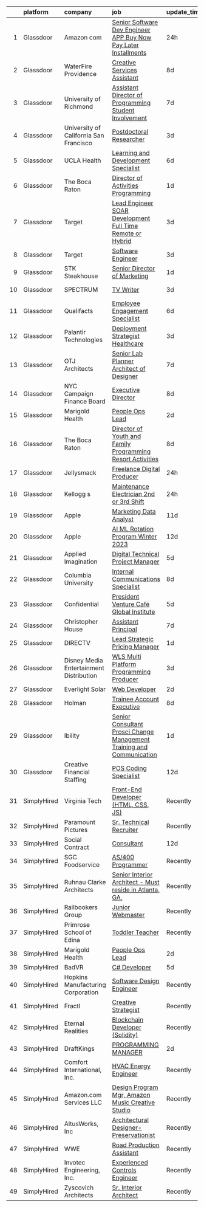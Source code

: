 

|    | platform    | company                                   | job                                                                                                                                                                                                                                                                                                                                                                                                                                                                                                                                                                                                                                                                                                                                                                                                                                                                                                                                                                                                                                                                                                                                                                                                                                                                                                                                                                                                                                                                                                                       | update_time   | location            |
|---:|:------------|:------------------------------------------|:--------------------------------------------------------------------------------------------------------------------------------------------------------------------------------------------------------------------------------------------------------------------------------------------------------------------------------------------------------------------------------------------------------------------------------------------------------------------------------------------------------------------------------------------------------------------------------------------------------------------------------------------------------------------------------------------------------------------------------------------------------------------------------------------------------------------------------------------------------------------------------------------------------------------------------------------------------------------------------------------------------------------------------------------------------------------------------------------------------------------------------------------------------------------------------------------------------------------------------------------------------------------------------------------------------------------------------------------------------------------------------------------------------------------------------------------------------------------------------------------------------------------------|:--------------|:--------------------|
|  1 | Glassdoor   | Amazon com                                | [Senior Software Dev Engineer  APP Buy Now Pay Later  Installments ](https://www.glassdoor.com/partner/jobListing.htm?pos=124&ao=1110586&s=58&guid=00000181fb828985a6bd5ec1f659c549&src=GD_JOB_AD&t=SR&vt=w&cs=1_cdcb8d1e&cb=1657782045598&jobListingId=1008003405577&cpc=444700D72F2ECBCE&jrtk=3-0-1g7to52eb2hij001-1g7to52f8i15m800-7dcb4d17843e0124--6NYlbfkN0CKJOvZ2V5IrJ1cL6f27LnM8XR4tisTi-a8V3t-dR9dwsgFRvlGUQc2Ve2CGI8d6VOX2jofLAZahN3ZuwAIxd_3Izbk5rgy7kqO1hZpUa0VQp3MZc_VVaaySEPcA5r-xG9UmkXalz2-JDv7we7maqrnW20CfYPFfL3MNPhmFfSkyDhFHBMO-QSz3iRiNXfYdvJPgAW-j3SzeGxw-fZzsoQUIHBelaQWm10dquhzfhtr2WRJ0gGA8HuguyvseijolFIMossfP5q6pVf5djohDpRkawVwmrYlKjQiyak4DQW09xwCdcqXg1i8IrdTyKroMuiDoZd0cQcloxe2KoZp1TEbGo92x8wC6s-_Hybuhx6EF9aQOxGBFbqdkxpuGyiMEaDDvRxN642s3EKQHR2xhIrrVAHsvtP_oZuOMK34g2re4dtPlf1KjbPU)                                                                                                                                                                                                                                                                                                                                                                                                                                                                                                                                                                                                                                                                                                  | 24h           | Seattle, WA         |
|  2 | Glassdoor   | WaterFire Providence                      | [Creative Services Assistant](https://www.glassdoor.com/partner/jobListing.htm?pos=103&ao=1110586&s=58&guid=00000181fb828985a6bd5ec1f659c549&src=GD_JOB_AD&t=SR&vt=w&ea=1&cs=1_387b49ee&cb=1657782045595&jobListingId=1007985115267&cpc=9FE5D8D7282D4400&jrtk=3-0-1g7to52eb2hij001-1g7to52f8i15m800-edfc1ba24210b46f--6NYlbfkN0CzoMOCjuf2wVDQx4uWKQSmWJxvije6vobaUS60cJ6W5wIrqQsZtZP0in3NIMdvsG-RGbNmQSDjeKhESDO2dXq9Gb4eudKDeBvPvCrfFDvjv4cXMVhwrii3RD-vXgjHlJvcTt0B8XpETXIdEb5IcnZOPh508I2qdJWhFdExszE4PeQYQImz84oDoS-dJZBkob-YXKUGWWqvnMjCCg4a4IBxWxRnwjxFN0l9h9b_kgWbIrRt_BEZ60I_mz_kLh52bkpMMoDr4QmLxpC01pvQ0a-PVdI5BokbZ2Lj-ax3VRjvW2I76R261lN6d5Bk7frAHxmzOtAKDjz0FQZnKSNlfn8vxhk25gsj_sZoxE0lqwCQSg4ojqxthUqYy9o7O4gFBIIkyrnj5t8mIq2IaGfuXUC5UON29b2A-RhBXFi9Hhj9jTN6-XCiYf2K_WYtz6b-e4smJH0VJNhrzRP6kGEVJHZofUsRd3XBWRB3OD3eXHHROu4PeKAAHjSLr8PJBFayJjMCX8YWc0gppw%3D%3D)                                                                                                                                                                                                                                                                                                                                                                                                                                                                                                                                                                                                                                        | 8d            | Providence, RI      |
|  3 | Glassdoor   | University of Richmond                    | [Assistant Director of Programming   Student Involvement](https://www.glassdoor.com/partner/jobListing.htm?pos=112&ao=1110586&s=58&guid=00000181fb828985a6bd5ec1f659c549&src=GD_JOB_AD&t=SR&vt=w&cs=1_ea622f71&cb=1657782045596&jobListingId=1007987802409&cpc=C5F9C09AE97B3D2F&jrtk=3-0-1g7to52eb2hij001-1g7to52f8i15m800-387b1d9dc4471c3e--6NYlbfkN0B4rZm5z_hx-StMuau8L_CkQ17CUpFrlepinLuWzihKpur27WxpIEMFAiCF022BFk182TRIpl_taVG26vBdR0Z8bEXwqWGtX-nWugQSDDtrtkRZ2rV2CqmjfmzBcokHMmsT05uWPhPF3UPSXknd-WX1N5qrfFxayXCajm-FqA-psUZENRLJICnSSaZJzj5mmoFZ4N0h7wCTzRnMv4n98xjsmGbRo5glZZXwVSZpWPw37E-EV1lEkZlhlqOpuQ7ljTFb199YjtxS2ag2dzkaOLG5DK76E1J7kfRBMh9yxA1KyrkK7zIM8l3O3oHQNxvJaLOnroCXFhDKS3-IZPuSdVRNUwNSlTWtjY6EvRoVtRmoAfjG1gSdXTLRcFQSby1Lo9bhjwEiXm2cuaPU5rijOCFupHegZ_wr9ctk6Xwrvr7inRyfFzozJnbU8nUVwhN2Ti7Te2Jsp91_vBwpcOymKOpYFrtSDUNb9iX2ICAMWYfe4DcKCJQ0ZjTZxySEbZrYsffZJgovNZRdNbbJGUPiD9QK05tDHe1Lhqc708VdDlwXRHs_X8-LyLvo)                                                                                                                                                                                                                                                                                                                                                                                                                                                                                                                                                                             | 7d            | Richmond, VA        |
|  4 | Glassdoor   | University of California   San Francisco  | [Postdoctoral Researcher](https://www.glassdoor.com/partner/jobListing.htm?pos=101&ao=1110586&s=58&guid=00000181fb828985a6bd5ec1f659c549&src=GD_JOB_AD&t=SR&vt=w&ea=1&cs=1_d3110ba0&cb=1657782045595&jobListingId=1007995993475&cpc=83BAEFB8A33E57F7&jrtk=3-0-1g7to52eb2hij001-1g7to52f8i15m800-79a9d6d7cfd9c7be--6NYlbfkN0BSpDk-Fp-GhqZl7FJAzE1QNCWO9Xs9ovX37wSa9kbIcOrU4g67EcTFMk_C5QaCAbIYe3orp9BhTkwI4sGq5R1k9sp96GtEgBXrjeWPABheM2edpqIa7KcTMniOyVLNw31ta5gGgC8rLjStb049ai7DF_I3U8aBd2EYBe5EC8L4VTC9zDloLqFtRNLOf2fFg28DzfBGXqhFLHNRzGq1-Pe3ZQTiUt2h5BF9rb6smb3kxHJO0lPcuSLWHqLthHxUF6IAAFmhLmVNyqz3_nscUVPtW1mm6wYuYhD_jN87Ydl2xoIODPpfcI3R9yj9_2NZZIihE61vEAi8xW9fAceajJE2b1xyNyrtM1JSf-FAswmcc8s0u7h-2QeSM0VuIVAyauW-ovwsOhCibpndCgkyU3WYMbpeUlHxC9BTDQ3fFZM_H2Z4XP7b1EhUzIJbGY0IwCaTxOwXVr2LViWiVVYSgArLLk8rlHWqieqkW116eagPmybHM_JIxeBZTsUbScxP6nbX4Uqka76vMw%3D%3D)                                                                                                                                                                                                                                                                                                                                                                                                                                                                                                                                                                                                                                            | 3d            | San Francisco, CA   |
|  5 | Glassdoor   | UCLA Health                               | [Learning and Development Specialist](https://www.glassdoor.com/partner/jobListing.htm?pos=113&ao=1110586&s=58&guid=00000181fb828985a6bd5ec1f659c549&src=GD_JOB_AD&t=SR&vt=w&cs=1_3636ca1a&cb=1657782045596&jobListingId=1007990782796&cpc=B076152010A3B66C&jrtk=3-0-1g7to52eb2hij001-1g7to52f8i15m800-330d993920ff7a31--6NYlbfkN0DsE7ViekIsjp64t_8fXghHOV1s5s2e0k6cDP9wEyz_6tOierAtAOrZ7IjmluqCd6Xqz2k-Vr2jJ8WfNTwdHuoqJTq0UXRKHkILeW7YTXZwUDrQnUkY24iQm629VIBjksYgvNMwuwYUoHR1Ql1-sdTN2YG5SLPT9TiNG5cOPSM3pj1wi1gi8boaibhzGTy9qJKQ3sptUh9tOizuSVNjLFMx3tGQ86lhA9rNbS_h2hBAdhT_gu21T8wLHE7jpUDKdqQf-Kv61xQTg20L6B3YsHC1pqMG4d5X8R3vO0gw-yHHQDrueDaLo04Z1etCU9A7imju1UCnMF81pNYUL6GtmPQJ4pqA-ubKIZkgt9j85vW0AirvB3RvVP3dWwFV0jV0SNMTaegB_YQyW8mLC48nD-ldUjU9gylzgcl2aiReLZFuB2kqHrWjz73PDk-xNvE0JJtdJOLuIWlJuljPkL-j9Kjql5DZd_4Q3PtqtdIeKV434JnPq-bHSgb0VY-4Jq9SNtAeeOB8VK1cQDhSk00L_x2-zt7cky85A_CnpBy0tOaE31OnIONjO9Fm5k1Ray4QNtoLW1P3CB7jxWZyQVzlR25TTlEvdFfLNEVCsyPZWQb4RVpsXRnpYfpIDYC_Fln13xEYNkzMs64_FEUo4OVkkjztm14A-kTye809OheX9V5_rk1DlnJkUY1pCj1Ae24f73FSD39_cPlo8fsXQ969yRv26SQlyT9nOzFUVZtXYUhMizU2Q610ToCNbr_Q6EMlhEksJje9-TAxoWJHG4tT86AloZRuy7PVw8gWUN15FD_B2m089Ftm83SyQ4XcNSrFfCVgp4yoNNltgZizIwaL_OGOuhqUuMSr_t0jPhFOr7n9OsO_oJ2rFwIrU4pT_xnjFD1rOMMXAdn6j1tZh8bh2J_QW1wbLhGLhJZgeRi8lO919fZsvYbu8oYmDWbhIu2xVSevqSthZQumYey-QsDz8pTvdRmZz-ss-dncQdn5IBJithSWiRQzoQ89JZMxQSdwzOE-2vdSVafGRku5pWZIldV3jmFmG53URtMXpIFRiqpSx1TAp1hV3LNtzJKR8HgjeG3ukkZzGCCfR_jfMfnJ7X8LuE8hlAkPbuWkphc-NG07E1DaAzGf9tN2) | 6d            | Los Angeles, CA     |
|  6 | Glassdoor   | The Boca Raton                            | [Director of Activities Programming](https://www.glassdoor.com/partner/jobListing.htm?pos=121&ao=1110586&s=58&guid=00000181fb828985a6bd5ec1f659c549&src=GD_JOB_AD&t=SR&vt=w&ea=1&cs=1_e79cc6d9&cb=1657782045598&jobListingId=1008000665124&cpc=F4EED0218A761C36&jrtk=3-0-1g7to52eb2hij001-1g7to52f8i15m800-38f3c14336bd856b--6NYlbfkN0CZ4WHaa0yzjwimWJ2JD4H_Jb70KZ7ZxT437oJHfc_b1vKLEkX8etGVY4LfkXNtl1RGOpfet9jXD5aoofoUl8LL6m1GO925YlRCvkoMBQ9jA9mqFgfTWj_84CFJgOqbs79PYivuUHp6wMKr6tHB38hYjVREGTLqsY1831BxLNjhttx_BBHV0jpPXGGQaMXxeuuBjD6aCGwx9wMyFOsXSwezWUS_bevQW1mk7qr4iyP3e3kGZpGdetLwOE-O7LcDfSHlLYa3X0CV-8JMfrSgaQFJyJrxKXAOGWzs_BNkf6lBXJxhThDOBCdgiKAMIztFRgoUSdr8Q4T5PAceUEowJ3rZobMgBvhHL-XRDm5ohCm0Mt64V6C8e55cyOHSV3CIPFcKZ4iNkk1ug2n05K9WENNaDz5eAWV-8XdH6lTvXPkz2Pghpd_iX9kR9cV8dCw7lL5oq2ZvknWiKa21xx_vgEkGoc9jAvMhO9llKR9JNPMNrKnjLATwhWnhJHFRxW20De7HvNO56BJAdPmCyafbQZJc)                                                                                                                                                                                                                                                                                                                                                                                                                                                                                                                                                                                                                             | 1d            | Boca Raton, FL      |
|  7 | Glassdoor   | Target                                    | [Lead Engineer   SOAR Development  Full Time Remote or Hybrid ](https://www.glassdoor.com/partner/jobListing.htm?pos=127&ao=1110586&s=58&guid=00000181fb828985a6bd5ec1f659c549&src=GD_JOB_AD&t=SR&vt=w&cs=1_9915295e&cb=1657782045598&jobListingId=1007995920967&cpc=FB7E4A1762AE5BEC&jrtk=3-0-1g7to52eb2hij001-1g7to52f8i15m800-25df95a1f51179d1--6NYlbfkN0AgONBeCfCTVljpwzR96jFX3mtyFC--n153CYnqiKkqIbEzGownH_L0_wgVvmdp1a2bxGUhkND0FizpyUSdTtnZjSwnR7oJhlcYFcxpAQNCF6NyjrbKPt_RqemCUZkgoIdvY8sQVH96v14PN2pmjqxaj-7qGzl-sl8IkX2IlR8DPpSeU-zCDq3TaIZi-QlvubrqR93wwvnOANZCfw7tqAtzu_MFPYuDimoZOgqmhxe_L-gQKUYMVEv5MQSr4sBQWsDQzKJrtIdvXV-pJx6-tN8eBBdIv_o6G3769XJSGJp-ArS83efUZU2YGmHH3Xy1uf5sF0MUqVZbPLxheWzR7aTrAg9A6eu6NUqfj1nwyEuf98isjBhPCSDFXkhyxrnnMbCpYKTr6CcMCVkGvQQOxF-uBd6QSxB8nM7rxw7JpaAkxX8DEbuPBd0K699qsjePPiw%3D)                                                                                                                                                                                                                                                                                                                                                                                                                                                                                                                                                                                                                                                                                         | 3d            | Brooklyn Park, MN   |
|  8 | Glassdoor   | Target                                    | [Software Engineer](https://www.glassdoor.com/partner/jobListing.htm?pos=129&ao=1110586&s=58&guid=00000181fb828985a6bd5ec1f659c549&src=GD_JOB_AD&t=SR&vt=w&cs=1_618601be&cb=1657782045598&jobListingId=1007995920899&cpc=451933188B21919D&jrtk=3-0-1g7to52eb2hij001-1g7to52f8i15m800-7879e97623aa09f0--6NYlbfkN0AgONBeCfCTVljpwzR96jFX3mtyFC--n153CYnqiKkqIbEzGownH_L0_wgVvmdp1a2bxGUhkND0FrvD2vRFo3Eb73KfmPMlvyN0diX32UvCdZJw3QD3o7h-ohryhaVO7KQwGwgjHqM2wlL1BzC1orj2_TpOa7ndTYHhtXPhTYrxVqfu7rqOEHomRryRQVF8STi7twiQLn8UB_xuXE7Hg9ek0xTSu5aFw5PqgOXlCjLF2DyT-YynjWUqunTJnnC9tPZKtdAoBaPrYV8ue9NAujeBXoCgvchSkCZ2nmjkTKlkSv5abV9fUUtHlG-6fxrzlI_oLUZdNpD4V2Q8JpQm8BH_N1iBmEOG6NlpsP-wc8u5KVqEgrOLx2jD0dznjwuDO_t3FkDVww3BdCA_mWiL_5qTCtYbYJOxphwGEwNl7ef4Lw35aKl-aPxQ)                                                                                                                                                                                                                                                                                                                                                                                                                                                                                                                                                                                                                                                                                                                                                   | 3d            | Brooklyn Park, MN   |
|  9 | Glassdoor   | STK Steakhouse                            | [Senior Director of Marketing](https://www.glassdoor.com/partner/jobListing.htm?pos=119&ao=1110586&s=58&guid=00000181fb828985a6bd5ec1f659c549&src=GD_JOB_AD&t=SR&vt=w&ea=1&cs=1_1cf8e24e&cb=1657782045597&jobListingId=1008000123016&cpc=6193B0C32834B022&jrtk=3-0-1g7to52eb2hij001-1g7to52f8i15m800-44f6a1ac3164db5a--6NYlbfkN0Asa5pPfa-42163fLXHmEt2IKnug70zQbOPpcwYomDtyctkhsmxqWdifDVbaLsTdvgZ9VxUOMXgOJTiEFp4KG2AJeLHgvBAAjtwdV1u-Yx_yiSAH_QlFyzj0t6GHITlrVL0S9vbHjl9VEg_MeNzpWhXYQgE4jOjzCi3pqyyLbNfJOUyytyI0RDa0Zj-2doTN5mUw2qvBrw-qKKqQFobRfLPbDngmqUYlpn97dpXfVUFDxVcE69ufD0ykj9j-tT4hjelu9EEyLI9V-qwG7t56uE8yyW_C9sNJVMh3xUzNVm-j2acKCS_kHSy27D5jY__elmPYE6TTPxZ16nivUUclDgDRS-N7f98EturFBEA7T8EMDUNSLNCtMoZ_QZ3-3oH-xUtr5IVy9VpejtEbbmqxxjSg3iVWbDid0TGC_dQ9PQQ7tFYw1vCofP5ATwI497XMw-IN6C7YFF9BMFKn3ZblothdEauAnormxsTmYO8UEgQd6sUpvYI52GP1dA3KMOPOrs%3D)                                                                                                                                                                                                                                                                                                                                                                                                                                                                                                                                                                                                                                                     | 1d            | Denver, CO          |
| 10 | Glassdoor   | SPECTRUM                                  | [TV Writer](https://www.glassdoor.com/partner/jobListing.htm?pos=122&ao=1110586&s=58&guid=00000181fb828985a6bd5ec1f659c549&src=GD_JOB_AD&t=SR&vt=w&cs=1_3e65a459&cb=1657782045597&jobListingId=1007996141836&cpc=6FC5BA77C9A4CD78&jrtk=3-0-1g7to52eb2hij001-1g7to52f8i15m800-2a5d44f094ac641e--6NYlbfkN0CeXNZYxOzgf11O9-TFJft4I5QLQjKTqoL33Rtx55G7Tru_S0g1SuePxsXLB_GiP8R6WlOACd02ao5rarDZTWWynTTMPZsM-g7fqIL-4hQCDyZ-EUASn2w-WeBAzrLEOO7jxOg2o_Im4HIyLjJmChq2kD-aAmkAhagd8YMamLsfFgkCb7IAX27UnAsldyVS1pYEMjoJvRazMarvWtzccWXTeXTDiFQgDVkTYCYZS2G1rqonojXA_G0tJpN9hka-srR0yB0l8r1XucYI490OTw7HS4ELr23ejCEIBoMxFO2DJLb8WqHW6G0KtT7_vPQuu1Z7RlhX9kvj5qgruwhvTv55uiITIoTrl9eFpRojkx8b8okq5EkuRYcbLvcGJDe-LO5NYkirTjIOv6qVgcywNIzpmTp2m6_z5runIaktVaRRr02Z3xllCVDT)                                                                                                                                                                                                                                                                                                                                                                                                                                                                                                                                                                                                                                                                                                                                                           | 3d            | Charlotte, NC       |
| 11 | Glassdoor   | Qualifacts                                | [Employee Engagement Specialist](https://www.glassdoor.com/partner/jobListing.htm?pos=116&ao=1110586&s=58&guid=00000181fb828985a6bd5ec1f659c549&src=GD_JOB_AD&t=SR&vt=w&cs=1_ecb0fc83&cb=1657782045597&jobListingId=1007991438396&cpc=334ABAF5D42DC775&jrtk=3-0-1g7to52eb2hij001-1g7to52f8i15m800-2584793c651a88ec--6NYlbfkN0AYKEKDyGHLygmGhX-6tv-B1LViv69AamY6Im9ukJksPlKuN9IRUEQr__BpnnEMV3b3RaJj5JapM88zuKJBV-G3cqGPDrIzxo-Wy4fdvgTweoSU62uXwxW3yByyHx-BQyTkyljZIGXhCs5jgsubY1D2IAW_VUz-3BKgduNC2_U5oYJM6KnI1J7Bnx4DjU_bs1aAfvoXy_BMJxiBTLYfjA0DB92cG6qtxevGYLYnBKHLODNMjCfwFpRt6IHCPsx_tUzhwFr_oPW-5Z8ZC2a_CQlQ_kwzTvJLd28oi9We0gyU0AIbtBronkaFk5NF8mKbm-c6wWCPKLNH_0OKNl6RMyzVdBqkiQ_8OJsRV20xSGBzR4kABLLHribaWoJKAtR2t40Qb7tviopqVdQGOaNV3zQ0Fsav3RB4PY2_yyCNWIEZclGDqq755ZCZKqNGEq9K_1VgpUuvZuESoaVsW5SyA7LGLetAbdxmvbk%3D)                                                                                                                                                                                                                                                                                                                                                                                                                                                                                                                                                                                                                                                                                        | 6d            | Nashville, TN       |
| 12 | Glassdoor   | Palantir Technologies                     | [Deployment Strategist   Healthcare](https://www.glassdoor.com/partner/jobListing.htm?pos=123&ao=1110586&s=58&guid=00000181fb828985a6bd5ec1f659c549&src=GD_JOB_AD&t=SR&vt=w&cs=1_62fa7b37&cb=1657782045598&jobListingId=1007995958200&cpc=5FEB1BEB8E14EF52&jrtk=3-0-1g7to52eb2hij001-1g7to52f8i15m800-22db866c60fbb644--6NYlbfkN0Brd2bbJv--kwJLf5E6dthOUocw0FyT9949Kzz66cUevmgVuLUFWYj_oOBcuZnSDrMKvM_c63hMpolUmOz0beAzvLdNyVqv0Odo73qSJgUlu5vIceBHSXlYnNCEv5fmTrKozrFi2bewZUxlseTPCURUiR8g0-XFb7FB5CiCLdcA7PXvWSxkYRDQm0zkUWa9As6mGbBXcI0sF_GSazBVEdIkDOpHkFFe9XNaIH6WKz-23_heal_Iw7osEJVUwfnw-uKguDkLi1S8XyHexF8WG86ZpswuGvuQ8WCFwKA5VhSL2kmt79QK3V7leQPVheQcV_gxls7MEldR_kwpM2ULKJVUMaRaQqFQCh9jZynLpXxU_vvNSnq-aDxrl9na-d3aMXbVU-3_T75vXYVdbRTFO1PD4DQeUJAGXtCZLC1AZbuwhmFOm3hxreASutdagUajMIk%3D)                                                                                                                                                                                                                                                                                                                                                                                                                                                                                                                                                                                                                                                                                                                    | 3d            | New York, NY        |
| 13 | Glassdoor   | OTJ Architects                            | [Senior Lab Planner  Architect of Designer ](https://www.glassdoor.com/partner/jobListing.htm?pos=105&ao=1110586&s=58&guid=00000181fb828985a6bd5ec1f659c549&src=GD_JOB_AD&t=SR&vt=w&ea=1&cs=1_344fbb1b&cb=1657782045595&jobListingId=1007987224222&cpc=E509DD49A6927373&jrtk=3-0-1g7to52eb2hij001-1g7to52f8i15m800-f1c69911b81cb202--6NYlbfkN0CmZg4QSKlnAlBtvZLeWruftUSSM9GefCzQSlLn2TA7MEL_GYA6XEgAnj2xTUD6teWpNb73O3xxMiPafbgo3kscxrLDSuvW0bFVg9IFcWIdn_8yDOQ14PdtENa41yVGFEsm7SE9CZm44wvi8-cxXaLuAkKWTsTBvDYczObJsi4jE4cp-ayrEvD4UPUSoZa8gzRVwIdUE3x3kX_05pXOZ4Oe7LaH0-aFQnbf3vsjdAwSgr6ly9SZfHm5UtiX6vx5EX_-Wig4qSwisFv0YMSRf7NMEIQn6H1Mg52TQuOdTgBfzk9Sx5TCLaz27Iyv4HiOcFJYM9WwB2oJpm4SJdGNntjP7AG0JI_CjAm-UZa-PbK3yvyT9tcgnBjjSLCRjFjIP99i_43tIErkzddUCd_Hbhaa1Z9SjyV-1fYwdYoscJk9dF7msMy3-ODiubypGlTjXr5u_fp2IO9bvXFUdK6ucJJRT4Z5K7o7x22pohHVHcDXKLHWIFynuvj5woR8LdhycBlr5cJnaX92QnSXBu35VU_qFNPBSHjaeMw%3D)                                                                                                                                                                                                                                                                                                                                                                                                                                                                                                                                                                                                       | 7d            | Remote              |
| 14 | Glassdoor   | NYC Campaign Finance Board                | [Executive Director](https://www.glassdoor.com/partner/jobListing.htm?pos=114&ao=1110586&s=58&guid=00000181fb828985a6bd5ec1f659c549&src=GD_JOB_AD&t=SR&vt=w&ea=1&cs=1_fc1f9007&cb=1657782045597&jobListingId=1007984966673&cpc=C3517E2410EFB392&jrtk=3-0-1g7to52eb2hij001-1g7to52f8i15m800-5c8bc45274f5ca91--6NYlbfkN0BfhRIm-G3dP_mYwdHK6fjzcsfb1Ro_33nZCvgzlOKvMPhsJXQwOQrla-eNAb-0UU3u6aGF5PZ3UcyMLX5T_6RcrCxwLtt4CYzF9lTL-A-C3o_4LsyYk6DH3z704GpXBJ1wYjib6pI_5cnW4_8xZ48Oznwwai2FQv9giGvOkT5ALr5hPlnq65pLefzZwgC5_C6D_7niSRkzbyWuqBqDLSqjfjsYuGRFnKt9rvR5IP-VGUQt07-DlTJCYtAXDjcSHBpA3taQn3xds0IV_En3CKnZkqkzoMKALLIu7P4N9eo74_W---HIDOat-al8SEwzAc-GVxvDOo1kkS8NMV5OTOtzgCjvcwzgTq9xZpyTlQ9ckRTt4BH8SFfClwgN8IoztP8lKkcYjSCMJXdayw8073AzZqqWyRPw8HTmJzpi40JgOtDc08ePefzR7OpmdjLh1qlzlm55y_Bm0UquHR3OAbXuWDyiMoo1clo3ncQVNR7BdN5l1IILm5QPMOkeSZZ_NuM%3D)                                                                                                                                                                                                                                                                                                                                                                                                                                                                                                                                                                                                                                                               | 8d            | New York, NY        |
| 15 | Glassdoor   | Marigold Health                           | [People Ops Lead](https://www.glassdoor.com/partner/jobListing.htm?pos=109&ao=1110586&s=58&guid=00000181fb828985a6bd5ec1f659c549&src=GD_JOB_AD&t=SR&vt=w&cs=1_cfd98bb8&cb=1657782045596&jobListingId=1007997738686&cpc=32EE424DE2B657EB&jrtk=3-0-1g7to52eb2hij001-1g7to52f8i15m800-e1be7eead771de92--6NYlbfkN0BOXuGoEprab630UTZtlO0zSF92s9S7S2JAKfDpgJnI49BlnU3DVGQTM-7zZYjGq-5vmI5Tf-hepVuOmaFXeyFQsou5bZCpQAzB_bBDr6vPq9LtPkQc4qqif1bIk4rKleHs064MrjgFPLMksAR9OGTrD4xuPMftxg_VotDUW3WjTYh-7q-lw0wimkCqRQoE_7Sbs-Qtl98XilrNfHyMbBxV59CW811K87ldSFobsuylY69xj0SBXiafl9fXnIYwMZnSKlnpsI1mkggR6U6inrslH_6jAs6RqDdniBI40smN4_wkBsFkNhF1mKKEtI5LSTFjNSx659OlTmWICLo20Klo-zvyLai37dXHx0oUt5T9JdupV46rweNWowP_PePrpVRCtoHNgMdsGm6ptlK5cW7oVJjThRRlcDZ5PzEZeEEeHbjrnY97BwEKoD8_LmkUF3UXoZSSHXfSsaRenwvFWK_y89UytofTYwQeHqxhp4n_OpYP-MdjhwYZsjZpKCqeXWc5x8WZsNaksQ%3D%3D)                                                                                                                                                                                                                                                                                                                                                                                                                                                                                                                                                                                                                                                         | 2d            | Remote              |
| 16 | Glassdoor   | The Boca Raton                            | [Director of Youth and Family Programming  Resort Activities ](https://www.glassdoor.com/partner/jobListing.htm?pos=115&ao=1110586&s=58&guid=00000181fb828985a6bd5ec1f659c549&src=GD_JOB_AD&t=SR&vt=w&ea=1&cs=1_4fafdfb3&cb=1657782045597&jobListingId=1007984923964&cpc=C4A69CCDBB3B9599&jrtk=3-0-1g7to52eb2hij001-1g7to52f8i15m800-59158d05babfaade--6NYlbfkN0CZ4WHaa0yzjwimWJ2JD4H_Jb70KZ7ZxT437oJHfc_b1vKLEkX8etGVY4LfkXNtl1QMtoEszaHJHj-_6GJEE9-YzgRjo6GKCZIjwdTmLEEBnBWSVNKGaSD77kQYIh08DGczje-Y1Uz4F1Bc0454zRFN7Gfg_qx4_NB_Sq-zkl-2v0OsL3R8dbQgoaVt3Rar_ZOOP6Mf-zWE_x9dXMaq4UGYvyavJ7YqPz-7MAQCt81WM50n-LQjbshoAnbfssfQYKXWaDri8gY_vKQz87oPDhlLcVZ45Ym2iwJ8nwarWZC1PyO9diQ776diltl8_KecK0l6FgebESwp_Xh7aEXJY95aKcFoP_sVbf73W7cYZo47oeNCOmt5uEwBRif8YeVqNT-EiIRZPVgwKzRxUYBbdf4PQwcmnlhy9i9LK3j9t51B5uMsqeWxwjBic_aFZXB7qYSiS9hU1y-0G2qmoJqZkfELFOEtCYty6FSMLbta7TGg3lo6W8eU0MQKrkQ_1cCf2JkjTzIBfKfXM3z7E-yktmJXO6q6JJ-yovYJbPI7R39vvXt9UcDEm8iW)                                                                                                                                                                                                                                                                                                                                                                                                                                                                                                                                                                   | 8d            | Boca Raton, FL      |
| 17 | Glassdoor   | Jellysmack                                | [Freelance Digital Producer](https://www.glassdoor.com/partner/jobListing.htm?pos=102&ao=1110586&s=58&guid=00000181fb828985a6bd5ec1f659c549&src=GD_JOB_AD&t=SR&vt=w&ea=1&cs=1_5900a160&cb=1657782045595&jobListingId=1008003840046&cpc=E7268B2FBC00329E&jrtk=3-0-1g7to52eb2hij001-1g7to52f8i15m800-ae962353e378b22c--6NYlbfkN0B8n3TtewkfrSQLVLmaULFw4rMrE_6oulIovBP1IlqVzo9q5ZR5jXqYu5pdhdmHs9IO16L1skecex-xIi00P-QokFbOAqjZMxR1zvd9E9BvfVsF5khaFAvR45o4O5IDdLSm6Be8oErFOztb5agmJtEaJblQR0dT0Y6ZiNWORvvjkVpdgmXAtq2mcKsT7xgJ9W4s-iilNOCgPpufZI_ow9kCyu7f7m_sSAsXGAeZskC_4yGulPvbgeB5jPI0AZQXFTuK7m3Cg_1cPftRsHtTEoDdWEQOqEJ0EHG2Oh4NYskV7okLieOoCtMqj0Uh0nzMLr7qliRmCvbh9Hfrg8Ki9j3atTcW1DDa9XtiVZiQCjJlXgJIclkNJn3AeXNx7eRa1uX1lNdSOqgcNvBZyLk6czGt-pjQOxndCz5iV1EdcBJxApanfY2MD1ij-714L29eIEz_9vIJ-Iw-axOcv3_mm12QImuPgOwAyjHqw0fREtau2Q%3D%3D)                                                                                                                                                                                                                                                                                                                                                                                                                                                                                                                                                                                                                                                                         | 24h           | Los Angeles, CA     |
| 18 | Glassdoor   | Kellogg s                                 | [Maintenance Electrician  2nd or 3rd Shift](https://www.glassdoor.com/partner/jobListing.htm?pos=107&ao=1110586&s=58&guid=00000181fb828985a6bd5ec1f659c549&src=GD_JOB_AD&t=SR&vt=w&cs=1_62c568b9&cb=1657782045595&jobListingId=1008003639066&cpc=4453E7D8BA65D597&jrtk=3-0-1g7to52eb2hij001-1g7to52f8i15m800-d73b9e0f42d050bf--6NYlbfkN0Ci7BGsWkPVySyYQyYDwjZg3wI1ezlTobACjQxJ18IImLyYxL_j_oCIz7OLFxFolUdwi5LBTr8Sr--7V6nZbXYu3ER8ZB0c54zqKC_CfNMkJ2toV2V03JaBBMShHunCytbwbdcu4rhZiEJ46TTZ234AhYg62wKwBDrGLM6CdTWlYlc0z0oTDdeLIRxSFZYCybztGRA7eyzZASxrCa3TB9nLKhSpNo4hfV0fMRWy-aoOXQjyaAT5v7zkxvjfJ9fTqKlVDFGwv0r1ZzUK3KXL4f9HzJyMDa9ofkP2nnR8kLUxpgO8nK2FretHHoF7miqnY-mGtzLmPh8wLWvUB6Pib900VEC8hx56NzsE2jVbC9Vjv21qPj1kXr-aZYuzWExqHWFV9bCL56MRP5j6IZH8S2d1pKX_xXRqunvyzdtgolLwnhJ2YvNM6pbmLvA7al-m2wtnPDYa2VOVv4hUQwLkxeB8JXS31MS4bh34UhNLq-9TIq00bUlTj9UwxXzMr-bivid4fDgVgJ2F_RHOrHchWgD22LjIbGcqEhc%3D)                                                                                                                                                                                                                                                                                                                                                                                                                                                                                                                                                                                                             | 24h           | Battle Creek, MI    |
| 19 | Glassdoor   | Apple                                     | [Marketing Data Analyst](https://www.glassdoor.com/partner/jobListing.htm?pos=128&ao=1110586&s=58&guid=00000181fb828985a6bd5ec1f659c549&src=GD_JOB_AD&t=SR&vt=w&cs=1_e53cc6c6&cb=1657782045598&jobListingId=1007978835274&cpc=654405A9B1E0A9F5&jrtk=3-0-1g7to52eb2hij001-1g7to52f8i15m800-73398c0410deac27--6NYlbfkN0BvKrLyj5gPmtZO9T8euul8TCxuuKNOtzRJOomxnwSEodTz2Bc-sPZlADHp0xxmf8Vg_sGTyMOdn5G6NjpIkjiA88T4HFvk9_jhQOjXwx_2aS4ExKgLyysARt6eh0aXOJNavYLsTp_Icy04paSw0R-vZxWlFJGEyZUh9May1VUg21FbkTOIP6mQWfPQGYZpD7vLGFtq_DHkYJtaDsoNfjMmxx07L9gP1gwdHxXc1kEgxDB2IPay4BNzjv3jedbrq6J9_CBz7WJhUG40cgy9-VPADJyx2ANG8kifsP1Csavxusg7uOb3zjVnbUW3nj3tFSTtRukqJJ5Y4umx_UY34Lo9-Cd6k-fZIA8h7TojTv3IDuwuw-t7XSdy4NakZB7FrTGI3xzSwq_4uq9bO77j9y2i0VsDClTNjuYm7-nMFim3wyth1P6cJqaNWOozYjsPCJiVUJ9OfTflqgJFT8asFVzSkr5OO3R1OCU8uE41aYzFwqVcllw153w9YnpVnHom_OG88c07CpL7VMkvrab3D9668pdxxXFxS-lpZkL4OrM9ZH9hbhGFguFN2fDiUmuJ8oZgnIfzQxMcRoSXqmb4GvLs596rWT8POpDbutQYKwOeSth8Hjgg-ulGw3VkK_XMg3rc436a7ZK9XmHGgrRY84hvcEkPL48ncIveOim6dMIdaHfvaBAlCDvY53LytJhwXdlecNirnCCj8XRQvyS8sdM2tfq-7eMfqVzFrLPDGhBho8OZ2hVOOz4o6R8nkBQ6dub-IHzXFDEL8VKrPfBuG7ay5zlNs1doakMJ8jdfMsYQ4QJW6FSL3Qw4eOD1KkvO6tSIObV5W9MgfqaCU6szrZayF7qXMJ6altUU9DymhkYcvMqR_ag2F4w9c6ZeS6QWV-8zLDJoX5TCL1AMwtcQIJ9iTN_MbBrlXYZM4h7WgWTszr3TPlRyweTvn1BePZ_DLuQ%3D)                                                                                                                                                                                                | 11d           | Austin, TX          |
| 20 | Glassdoor   | Apple                                     | [AI ML Rotation Program   Winter 2023](https://www.glassdoor.com/partner/jobListing.htm?pos=104&ao=1110586&s=58&guid=00000181fb828985a6bd5ec1f659c549&src=GD_JOB_AD&t=SR&vt=w&cs=1_2d6718e8&cb=1657782045594&jobListingId=1007978378411&cpc=FB7E4A1762AE5BEC&jrtk=3-0-1g7to52eb2hij001-1g7to52f8i15m800-bb25ae80f8619047--6NYlbfkN0BvKrLyj5gPmtZO9T8euul8TCxuuKNOtzRJOomxnwSEodTz2Bc-sPZl1dBMH13w-jMp7PyukxaJsr2doQOJNnmgv7OHG98ZAaz3h1xTFkWhjyt1vDGaV5k86C-O1qt0IPYZPP9K0yli4U_mU7PKvVIcCK_0qSidfVsTyeaoIf0xvD4dghYD8H7Tqw9weWUeGx4C4IkHf9MU2i4ad1eBhAu7N68Ui49bm0y5UtwN_konbocJSNIfwdMjBEn6ZFhtQiFXk4O37bZaIC0M3btWK2DeV9FvrxAovcA9PSPO1EpbmzoQvBchC4rXZe4A85P8qsOExaHmRJleLASUUC8_6Hn2nFyYDrZQThYfUOpaEQwvxmun50l_DQ5tuoIvthL-L8qut28EUbOnNoG7GVUVOYcXEtGSjHMNeks-nr0DnDWGOBsK72_aZSbXmRm4k0Rw-6eKdzyKM2Njgro3p4ASyH0SzDhtibs2Mr7Myz96xlaLN3T3ly1mqtwsAvMfYwALMPGd2tvC2CAIolpUaAlbVqDEH4o-IgSJb9CUm9xpAz5JBwzZigk5OAanPUmwMWBiOXaq6FhutgIDK72-h-cdvRutSGH54VgAdAsHDe2T1UxNfq6j776AlclWAFc2yrExLN9ru3Atx0uPir6diJEuVz7ZKKk7Hp6nCkU89GuKv6jQ3X9-N7hK4iRj54qKJp6rhRNDdCjCfrWOSGCbUBVmp64UXmqLssUay5n8uvc0Obc6esRvolUUAS2Bo1XbAhZpyLJNdhgdAP9KKp8H3_HMhX2649mVB4dqY8a56YV-ziW9kFE0ySoxY9jzQwET1AbephlRsecJSTXZVG9D1ILRvuxJucURsJ4TUdPW11JaX2KemeU6FYRriPrwjDcVGMXW5uKc2DRtPLebPAxW9okEcBM9Tt2VI9x2CtU8sJ5e7riLEf1S-da6r6lR--rRCmAarQ2xPLX4hgfUfnObw0PqBzGhHyF1ckCKhEk%3D)                                                                                                                                                  | 12d           | Seattle, WA         |
| 21 | Glassdoor   | Applied Imagination                       | [Digital Technical Project Manager](https://www.glassdoor.com/partner/jobListing.htm?pos=120&ao=1110586&s=58&guid=00000181fb828985a6bd5ec1f659c549&src=GD_JOB_AD&t=SR&vt=w&ea=1&cs=1_d2a17f19&cb=1657782045598&jobListingId=1007993254685&cpc=6FC5BA77C9A4CD78&jrtk=3-0-1g7to52eb2hij001-1g7to52f8i15m800-19f1f11be92b1438--6NYlbfkN0D8j9N0G3bmE7t_bRxWCnyO3V8nRNicLzIRxQmtr6sajjY-4Ck1CKqHRwrXIFyozWDdHhRkiBBxGeDsBWHTqNfIk2rbQf5MzlcUZxXbpQBD5Yk-meTLHAz9bzm5Gfs-cZCgZpzqCHOD1UWnSgDXaX0_gJTIpQcQw1ujBAAPppct0t0_A9i1dI5Fkh2EzPT9J88IYw8ubhTOPzVSTjVD9xmyG8PvgX9oQxh-BHBomLPqDCEjXLYHj-5z_NiWgyRYjxFZ87PIJ_DwMd6DiVSLQxScMw0EQpDwGTEwD8sulyxibK6KoY84wES0Qxks45Dz62b9CZGr0_H9cWf4tpvzACTL2Q1cv2vTYDH4CuOoPZ7g3WWxUwNbCfk-0MvK5rdFlvLBUCB_g0n7Xrxz4RoVUMgRLGud5POJ2R6TNgw-85JqVLjeDVWyIa9L57SKi2YYxGp2MJ4Zf5PH7SFNOleOXszyQswkmSijzJtGsTvnMH0k085y3lGb7CoI0HPWyLFGLbE%3D)                                                                                                                                                                                                                                                                                                                                                                                                                                                                                                                                                                                                                                                | 5d            | Remote              |
| 22 | Glassdoor   | Columbia University                       | [Internal Communications Specialist](https://www.glassdoor.com/partner/jobListing.htm?pos=106&ao=1110586&s=58&guid=00000181fb828985a6bd5ec1f659c549&src=GD_JOB_AD&t=SR&vt=w&cs=1_58e7767a&cb=1657782045595&jobListingId=1007985273335&cpc=61B26E8FEFFA679F&jrtk=3-0-1g7to52eb2hij001-1g7to52f8i15m800-a39d7d090276af2b--6NYlbfkN0DNA4h-2NU0aCuD_E59bHldmspSK4FmV76r_jAqwalR2NtbYO6nKCXL6DootN9Rxf8g_1TMohNTWDuJmr3GhIeUj4veunf8euuxDcsX9NAOax1agleQPCPxxedJA8PmDvAcgBlXsrziU7HUNa5jqyExJPa6FrL4AezuK6-W_V-b6ByO_BKexTrcQM12PWk2XTNv24ue2OwSWYaj6eutJ0bpnO8KeKV_yryRMP11QxVnT87hjyM33_AT4NVSTo-DiRTtVh9WKiOfoGAz6FG1YghB1lxzOE0S1xE0DxDaKwWxueEzSglhGLaFCftiOEhL1UOGtWuNGkLunm718BGuJLDG-LDX7wxPUpT6Qv6V-MFHmi06lOqTqJbGFUELGF_qb5Wqw_vpEErGNyVnIpHW2If-DePRKcdB_XVU0alZ-0FyWANVMCAum3j3Mu1MmoztmT8XJ9Yun6i0afCBC0fgQNwe4TNQvAEMMzrasFBpRmohqMONoQnLt_WbHIfrXFOCTOSIoQQ2NyGnM2uCE7X0AalcoVbboGKp4a4vjPkg0ikVXA%3D%3D)                                                                                                                                                                                                                                                                                                                                                                                                                                                                                                                                                                                                      | 8d            | New York, NY        |
| 23 | Glassdoor   | Confidential                              | [President  Venture Café Global Institute](https://www.glassdoor.com/partner/jobListing.htm?pos=108&ao=1110586&s=58&guid=00000181fb828985a6bd5ec1f659c549&src=GD_JOB_AD&t=SR&vt=w&ea=1&cs=1_3f668fd7&cb=1657782045596&jobListingId=1007993240591&cpc=4B86475FAF393599&jrtk=3-0-1g7to52eb2hij001-1g7to52f8i15m800-8f39beb071517848--6NYlbfkN0DrslJrkjT72wgA59KPRg_XbgfqbKjIopQV3gT-g1c5HmnHfJCtq7aKDen8OZiY6dSphVSY2m9AE8pJRZ8J1515jROybqK9bZg5nCEMxTrYsW5hn_0BQzP-N4ibUY7zEXOJEmmA0JIT2yfz85oF5BdxcKf0NqghF7VfTlzQJr1VSZeb7wV5ArOdLuNd49bt14eCHa7qM51fNs5I1g0xLSSsxUolo6CDyt-ykc8p2Jm626uNmLRrQmEYmF7OMvvWl_k50OW1C1JDLCdABAHYWBNzzt9o_eEabM6N4OkolNwfr97q76OqLvUXMSM_U-B1XojUskNjJETHts__V6sP8GzwMbFXuqY7ZLN3joBdTNrIYKIxj5-6Ke3K0J_jlgShHsSgvcJGb_zLtfqFkUMadwGAcHf6F3LFFccGbgXXsrfu0xcy34GihtjYLhT-8Js0b68ZTeZXAAqU2enQdYcRg8SakwmLv5q9JxZq3J9xQJuhDdWh0N_qQz-AvVDE-_EGPVW4hpiE2acd9Pld8cDz6lgZVL_BMuhW-UA%3D)                                                                                                                                                                                                                                                                                                                                                                                                                                                                                                                                                                                                         | 5d            | Cambridge, MA       |
| 24 | Glassdoor   | Christopher House                         | [Assistant Principal](https://www.glassdoor.com/partner/jobListing.htm?pos=126&ao=1110586&s=58&guid=00000181fb828985a6bd5ec1f659c549&src=GD_JOB_AD&t=SR&vt=w&ea=1&cs=1_302ea16b&cb=1657782045598&jobListingId=1007987674887&cpc=217C45A42544DB93&jrtk=3-0-1g7to52eb2hij001-1g7to52f8i15m800-30c86bde0f09bd0d--6NYlbfkN0Dx5KBkk-IzICOFfr55vKMV0uJyTv7PJfvrcG_OK26l9_NSKnUUIg0BqC436pgE5Jx-YO_Eaj_J5MlAUMKXh6QNUdCfCoNOUShtkS7RM2rPEGSy0QerlO7LwXMYZaziBpZrxTDYshhhieIoX5aedpJ1zRoLRw0WW046PoEomcDtE_SI4gTCijJ_XesaalOT9-gnjThMe7qf9Sws23lR1c4BDMBAzBLKyBnj63MffsX5W9mACPFWRB8_nzMltOKMDaNwEPO1quiVXLB8iOSOba0RNIxu1OZRuTIC8-w64A3IDEl2v9QEtfcq6ilSlZcshvUwkIlQp0oaR5jttzWDRchQRu_yDlnbYsXx8Nn_kqlK2H4qR5FA8kn1nVAvDGb8Yn_87kBRJEMnar2Udu-gYBd-u4eXdjKMIfA5ZdTAft6Gt55OxQhcS45wh0LCJmY1objry6h_5jfcIEOg6CIQ-AoMI17QzprPvZFkCf52uJVOLrh6FShqivzK)                                                                                                                                                                                                                                                                                                                                                                                                                                                                                                                                                                                                                                                                            | 7d            | Chicago, IL         |
| 25 | Glassdoor   | DIRECTV                                   | [Lead Strategic Pricing Manager](https://www.glassdoor.com/partner/jobListing.htm?pos=125&ao=1110586&s=58&guid=00000181fb828985a6bd5ec1f659c549&src=GD_JOB_AD&t=SR&vt=w&cs=1_e52c0dbc&cb=1657782045598&jobListingId=1007999463442&cpc=B101C867B3EF2D75&jrtk=3-0-1g7to52eb2hij001-1g7to52f8i15m800-11ec67c978549576--6NYlbfkN0Bg-vCOmr41z5O6cL3bVFLNCmt4d7jQ60EdHBZU4QjMGyRF3OJkwwC0iaBjVlJ75DZ3b8mO90kJ2pPDhAcfpuvgkpin6_T2JeloUOE7i6Ga_DsrplCcdGxW16jDM4CJC_HTt96oZ8Li5bxkVF0BsFqSglYujP7sLnYuCv4hEk-n2-IDc6Zcl1vXnon6swM2cHGLTEw6u9vLKAHQKTpUshTWrAG41G8a4LTbsXAEIDv57jQuRHZA5XIEyCozLT7lnVOdhFelRSc0wpUiEWyb_6xpPpDzDIvxLfo8xgIRwDaOEbUiUSX0evJ-OJB92nNgeY5WCw0MyaLwKjmFqAxE0erl_8lIORPG_3OzdDP-2jhjKYVIlv06xl7P19WxqGtOaExJEwnErbpBOa58TVg00ZVjx50kbu3CQ0AlqTRyUqtsDIIatkiifjV9)                                                                                                                                                                                                                                                                                                                                                                                                                                                                                                                                                                                                                                                                                                                                      | 1d            | El Segundo, CA      |
| 26 | Glassdoor   | Disney Media   Entertainment Distribution | [WLS  Multi Platform Programming Producer](https://www.glassdoor.com/partner/jobListing.htm?pos=111&ao=1110586&s=58&guid=00000181fb828985a6bd5ec1f659c549&src=GD_JOB_AD&t=SR&vt=w&cs=1_4f5a3c9f&cb=1657782045596&jobListingId=1007995757222&cpc=F17331D9BECC482A&jrtk=3-0-1g7to52eb2hij001-1g7to52f8i15m800-59ca87a94b55e84c--6NYlbfkN0DAFTyt7pbDCC2JPO79CSdi1dIb81yjczP5qsKcZIxgiYm3-7g-689UvJS8MdHcuGPU5agpH_itV5h1gPqX1u6IHNFlMKxsxuteZYkg_OJJQjsypg8bRrlr_DO4tnVeSr8OGm2LBmOG0epOBVuaZaZLZmgvqp7Goi1h_8ACdefZUcHW_BNwewO2Jt30iIPWIXNLUyKW8T16mTl6zTHMZEWDWF3YycBwml4cdQsVMW9YlCIpw0bxNh73u8hFYmAhmLbiayZdJfycU1AW8als56TZdXH3iC0_6GaFcmBMIQ0-v-sBtaN5MLWIPXEIzuKQnwdbDF6pMhrng8tBln65FhBThq5hK6f_MiEZkd78e8fOyRjYrBumXtgzqxXi6jHOdnbMLPOuKarQL9h7ra7esiJ9lT7KovLchZl4C3h-Flzf4GiUaC8aAn5h)                                                                                                                                                                                                                                                                                                                                                                                                                                                                                                                                                                                                                                                                                                                            | 3d            | Chicago, IL         |
| 27 | Glassdoor   | Everlight Solar                           | [Web Developer](https://www.glassdoor.com/partner/jobListing.htm?pos=130&ao=1110586&s=58&guid=00000181fb828985a6bd5ec1f659c549&src=GD_JOB_AD&t=SR&vt=w&ea=1&cs=1_2f5bed71&cb=1657782045599&jobListingId=1007998783458&cpc=654405A9B1E0A9F5&jrtk=3-0-1g7to52eb2hij001-1g7to52f8i15m800-ae2e632a2bdfd1a7--6NYlbfkN0DiMy2NhEaKbhSnbKA9vEPP_1TIGIXCWIIWgbDV5JSnsBb0kdtEmvL1B5vgv8p-Kv8Qsc5DAr7pEU-_STUYOMLYuW7AtiSPykVTPdgknvyx-X8Gf_hTDt5t3kq3ndWkoFY2r4bJ1mw2Aq0bblPN6gTMh_6VfbJfKKIfrKe76QABj6P1JshKKCPUJ4tu4Kt_ovbvdWczg6W3IFfzG-Je_Y2WGF4nzl0HUJ4lYGhw1PongnXoGbnxoseDgFLmfpjWnsAJwbSxNNrYQ7gNXu-6IjcU2uxG7xHuHl5jKPB3H_kJjAji7ulphRz_jyHJXj9jsUIt_8KKqCif62hurC55zHEBOk-LzajmQhm6r7qSy-p86YIQX8HVS17HlQCWzh96H0Igp3rBYChF33v1gdGLCLdTD91LFWVscRSD-HZHVDu7uZ6-IZoZugSyd_TA88EUItSyB1emxg132LLprmUTZkT1DcHoXqvizbdBTRBIL_gAtRON-_WvISyCGjCMBp-LD8lmY-A2xckmsQ%3D%3D)                                                                                                                                                                                                                                                                                                                                                                                                                                                                                                                                                                                                                                                      | 2d            | Remote              |
| 28 | Glassdoor   | Holman                                    | [Trainee   Account Executive](https://www.glassdoor.com/partner/jobListing.htm?pos=117&ao=1110586&s=58&guid=00000181fb828985a6bd5ec1f659c549&src=GD_JOB_AD&t=SR&vt=w&ea=1&cs=1_86d660ff&cb=1657782045597&jobListingId=1007985142867&cpc=F41FEAB56D215062&jrtk=3-0-1g7to52eb2hij001-1g7to52f8i15m800-6b2e12cd1b0c198e--6NYlbfkN0AKrxVugBVhlJ0S0Z7pE3BPGQID0h4bOx-rxxkQpgeU1Kv1n8-buslZDMXdspg_1svTkxB1322m7ljsyhWQdxFdNfGd6V5hgI4orpYyiwaR0ePAODyxPLW-Pcl7WlVoij4-alaLf2O3ERP8poAhtnbaLZBGJn9UGGwbRG762WzHRxrhiFjDGsdhmIzpGQvJP_RDnm8zyoteVocJAr0dPtv1slEIH94IelW0jYtOUY7jhevkMxb3LiGKEXFb428clM31s4tDfwZc52agEBT8Not-DVLd4owtCkaklLnouFkcnEm-QqRXS8yX6ATUsyhT2-gAmQozrRGIOqqn7oMQldqxBb2WDrG6vL97mFuLcU_-PK0s_yVT1uRWaZMqI2o2LLtRkuVEwJX99WpivIjklzIRZP-g_9Bna1GTEQzbmXCuwFB3C8OJGd1VP46ZICAUYvxtMoiTDH1XL9DHUkAG4arUdc-S4K34WFbyjaHVRtpVuzHpc1uex41HnChYNbLnN6_3ataecw8KwA%3D%3D)                                                                                                                                                                                                                                                                                                                                                                                                                                                                                                                                                                                                                                        | 8d            | Mount Laurel, NJ    |
| 29 | Glassdoor   | Ibility                                   | [Senior Consultant  Prosci Change Management  Training  and Communication](https://www.glassdoor.com/partner/jobListing.htm?pos=110&ao=1110586&s=58&guid=00000181fb828985a6bd5ec1f659c549&src=GD_JOB_AD&t=SR&vt=w&ea=1&cs=1_d6730ba6&cb=1657782045596&jobListingId=1008000438475&cpc=632C08DE5A4EA969&jrtk=3-0-1g7to52eb2hij001-1g7to52f8i15m800-c9b29ec2d092c1d2--6NYlbfkN0BdDHiSlq2TKVYTvK036ioTcRDjelCKzvFOpLFiF--0iXrCtLHoAIe2wybPr3CBjTKNuXOpzE3N-UhCObCcA4yZbxShtq73hb9cQqHwrcjJNHbbkxBP-TOk7Pjzn1FB5w4IVECugzVpfWtAlCl99wJDGCU29jf6q_9ZUfDlI53Ls5301jtSs6a_92VSEe2mrHFzSVJVt0LFA03nxU-rd6xU9PE5xeRE52gI_Duhs6pN5Ox_NOpFfw0DPLr8s9LXpPq2A_7kd9VASOkIxw4-3jYzCD2GKR6p13X3QZXhdUU3tRSOwEA2QX9bLWFRnzhOQzaJ9BE3g-DZDgaI2pyMmXY76wPH9mx8sahc0qW3I6EsdG8htMQz4FIlahV8oGXez7DQ8tFGJBcz-SoexzzX9aAnfuh74JcdkjW6AH1DZkqJpog6tezzqFhCJZjeypAIpJELuqEnyUyFrH7X49rmgVMzuehqYF9ds-yu03JwZHoIXxy16mq4z-oRU6BjfAqiTYY%3D)                                                                                                                                                                                                                                                                                                                                                                                                                                                                                                                                                                                                         | 1d            | Remote              |
| 30 | Glassdoor   | Creative Financial Staffing               | [POS Coding Specialist](https://www.glassdoor.com/partner/jobListing.htm?pos=118&ao=1110586&s=58&guid=00000181fb828985a6bd5ec1f659c549&src=GD_JOB_AD&t=SR&vt=w&cs=1_b13fd34d&cb=1657782045597&jobListingId=1007977524080&cpc=5FEB1BEB8E14EF52&jrtk=3-0-1g7to52eb2hij001-1g7to52f8i15m800-e55eb75da99fadc4--6NYlbfkN0AyIsnDczwcVDFrYpf5kat3hxWjSi6qx3YGCfJB8v0u0o0lIgfjDfB74gAIfS0XTxUMVcr4o_RUMv1J9S2_wX7VhboWcnznkLmcnIMjDrc0HV2XSKsz9VKieV7oor-uYH6474ru7YD8ad1WArgGkxEiu2padioY6y_gs6Ww5H1ZzOgXGRM64yflh33YB6RHUYmoozHzq03dqbdbJi72YplMwow2lKAAJSDQOeJveH7h1phUTWVg_vk6Qovu5KZCu0GovThCmIbWYjuST54fEzZAHpE-a1_aVA6ExHnKCDbEeukOdao7O8knQfJh8_CmFoNeUMTyye_3owoE9KZ_pk6dMf8m0ZkONoDvbpnzDxUb6o-4pWAobxi7Ed-4AFlSY3BJpbAoMmR7wg7TGY-a7n-gowhFa7jPz95WU0gNfV2T8aFBofNEQz5InWik6Wtxov-RPeD7ch0Rvp9E43PMNBBAaqf2ciDoNSBR6gZgTs2VmTuttDpvaYAmczcNsYo9j-gH9hdDhUJsKW9ELNuPXnNkvBaGtL2T6xyuFW8t5U7-Z-8VaqZa8e3Y758XMpoTRtYpDDyCYS1zhwijy0uOp8Z0t9mOxCr9QFFeE_DkRGSZyw%3D%3D)                                                                                                                                                                                                                                                                                                                                                                                                                                                                                                                                                   | 12d           | Wisconsin Dells, WI |
| 31 | SimplyHired | Virginia Tech                             | [Front-End Developer (HTML, CSS, JS)](https://www.simplyhired.com/job/keAfqIr0PwX6rJzkJtSBcYqg5-enp1GvCWpSiIOx748XoXh6gwXx7w?q=creative+programming)                                                                                                                                                                                                                                                                                                                                                                                                                                                                                                                                                                                                                                                                                                                                                                                                                                                                                                                                                                                                                                                                                                                                                                                                                                                                                                                                                                      | Recently      | Remote              |
| 32 | SimplyHired | Paramount Pictures                        | [Sr. Technical Recruiter](https://www.simplyhired.com/job/EoYTfilyvoiTwQ0M_R3u0ubKO-pWZvY3iEIVTuiApWLdKea47zZ3IA?q=creative+programming)                                                                                                                                                                                                                                                                                                                                                                                                                                                                                                                                                                                                                                                                                                                                                                                                                                                                                                                                                                                                                                                                                                                                                                                                                                                                                                                                                                                  | Recently      | Remote              |
| 33 | SimplyHired | Social Contract                           | [Consultant](https://www.simplyhired.com/job/6ThiO0uFWfhjymIL9sob5MoIcqWYknYvIvQRL61zzeAqlE4ohw2bHA?q=creative+programming)                                                                                                                                                                                                                                                                                                                                                                                                                                                                                                                                                                                                                                                                                                                                                                                                                                                                                                                                                                                                                                                                                                                                                                                                                                                                                                                                                                                               | 12d           | Remote              |
| 34 | SimplyHired | SGC Foodservice                           | [AS/400 Programmer](https://www.simplyhired.com/job/z08Vm0kH-9tHjzB0m3KsBQbgKFBvuQiAtbIsIKoh1obltQegsFHLBw?q=creative+programming)                                                                                                                                                                                                                                                                                                                                                                                                                                                                                                                                                                                                                                                                                                                                                                                                                                                                                                                                                                                                                                                                                                                                                                                                                                                                                                                                                                                        | Recently      | Springfield, MO     |
| 35 | SimplyHired | Ruhnau Clarke Architects                  | [Senior Interior Architect - Must reside in Atlanta, GA.](https://www.simplyhired.com/job/xwDXtTWrFE92J_6982c25CzPKJIM_4CPbnbisyXExqc7QVs0nE5PFA?q=creative+programming)                                                                                                                                                                                                                                                                                                                                                                                                                                                                                                                                                                                                                                                                                                                                                                                                                                                                                                                                                                                                                                                                                                                                                                                                                                                                                                                                                  | Recently      | Remote              |
| 36 | SimplyHired | Railbookers Group                         | [Junior Webmaster](https://www.simplyhired.com/job/FeDRDog1NCyuHAfK7HDyZOqycNWZ9v4RPt-yTWT_GlN3QYQt7ViEbA?q=creative+programming)                                                                                                                                                                                                                                                                                                                                                                                                                                                                                                                                                                                                                                                                                                                                                                                                                                                                                                                                                                                                                                                                                                                                                                                                                                                                                                                                                                                         | Recently      | Remote              |
| 37 | SimplyHired | Primrose School of Edina                  | [Toddler Teacher](https://www.simplyhired.com/job/MIU_I4CfPKB2_C1VnWyqtSjMv8lOiwc8_aP25afLAH4Xyz8-pcyF3w?q=creative+programming)                                                                                                                                                                                                                                                                                                                                                                                                                                                                                                                                                                                                                                                                                                                                                                                                                                                                                                                                                                                                                                                                                                                                                                                                                                                                                                                                                                                          | Recently      | Minneapolis, MN     |
| 38 | SimplyHired | Marigold Health                           | [People Ops Lead](https://www.simplyhired.com/job/kvlLCcuvG8hTaNW9P_-nkvbkpfWtZj_k1iK6EfUICWq5bwqnfjMnxw?q=creative+programming)                                                                                                                                                                                                                                                                                                                                                                                                                                                                                                                                                                                                                                                                                                                                                                                                                                                                                                                                                                                                                                                                                                                                                                                                                                                                                                                                                                                          | 2d            | Remote              |
| 39 | SimplyHired | BadVR                                     | [C# Developer](https://www.simplyhired.com/job/yResg5fOOutELm6UG4GvySDaO4hTSDAaTl3h4ozsgOqhvGw6WTRn7g?q=creative+programming)                                                                                                                                                                                                                                                                                                                                                                                                                                                                                                                                                                                                                                                                                                                                                                                                                                                                                                                                                                                                                                                                                                                                                                                                                                                                                                                                                                                             | 5d            | Remote              |
| 40 | SimplyHired | Hopkins Manufacturing Corporation         | [Software Design Engineer](https://www.simplyhired.com/job/qY8slYaw9wD2ocnPC4HaJoxOS535kfd1g9te5vVup0OD4IWDFxIROg?q=creative+programming)                                                                                                                                                                                                                                                                                                                                                                                                                                                                                                                                                                                                                                                                                                                                                                                                                                                                                                                                                                                                                                                                                                                                                                                                                                                                                                                                                                                 | Recently      | Emporia, KS         |
| 41 | SimplyHired | Fractl                                    | [Creative Strategist](https://www.simplyhired.com/job/RMDOUgPZ5dJc4VErIucisWufmLGf_lbylHJ47KzONWw1lFEYK9Y_Hw?q=creative+programming)                                                                                                                                                                                                                                                                                                                                                                                                                                                                                                                                                                                                                                                                                                                                                                                                                                                                                                                                                                                                                                                                                                                                                                                                                                                                                                                                                                                      | Recently      | Remote              |
| 42 | SimplyHired | Eternal Realities                         | [Blockchain Developer (Solidity)](https://www.simplyhired.com/job/EI1MlQCCF1nU1Yo1dXOUrirlts34b51udjTHWQA_waA-lHJlK1Klpw?q=creative+programming)                                                                                                                                                                                                                                                                                                                                                                                                                                                                                                                                                                                                                                                                                                                                                                                                                                                                                                                                                                                                                                                                                                                                                                                                                                                                                                                                                                          | Recently      | Los Angeles, CA     |
| 43 | SimplyHired | DraftKings                                | [PROGRAMMING MANAGER](https://www.simplyhired.com/job/_ejyZytbzGei2G-UZlsU5jE-W35CKwPR3mNhceQfrkCUlVlGYd92Cg?q=creative+programming)                                                                                                                                                                                                                                                                                                                                                                                                                                                                                                                                                                                                                                                                                                                                                                                                                                                                                                                                                                                                                                                                                                                                                                                                                                                                                                                                                                                      | 2d            | Remote              |
| 44 | SimplyHired | Comfort International, Inc.               | [HVAC Energy Engineer](https://www.simplyhired.com/job/355C0-7iUoq5X5BA94vLV57_l7LNVgNrHbx_Pb58NChu8J6AMn5SkA?q=creative+programming)                                                                                                                                                                                                                                                                                                                                                                                                                                                                                                                                                                                                                                                                                                                                                                                                                                                                                                                                                                                                                                                                                                                                                                                                                                                                                                                                                                                     | Recently      | Aromas, CA          |
| 45 | SimplyHired | Amazon.com Services LLC                   | [Design Program Mgr, Amazon Music Creative Studio](https://www.simplyhired.com/job/twZXhdhVtddNxvhea5HPNs8MrpENLr1xsC1JI1-Ix4rNmGNY2Me9BQ?q=creative+programming)                                                                                                                                                                                                                                                                                                                                                                                                                                                                                                                                                                                                                                                                                                                                                                                                                                                                                                                                                                                                                                                                                                                                                                                                                                                                                                                                                         | Recently      | Remote              |
| 46 | SimplyHired | AltusWorks, Inc                           | [Architectural Designer-Preservationist](https://www.simplyhired.com/job/E_NSjahdsvzGK2ddUUw9hNGesdgBRp-NRrJbs6BJG6S9Q2c_0E9StQ?q=creative+programming)                                                                                                                                                                                                                                                                                                                                                                                                                                                                                                                                                                                                                                                                                                                                                                                                                                                                                                                                                                                                                                                                                                                                                                                                                                                                                                                                                                   | Recently      | Chicago, IL         |
| 47 | SimplyHired | WWE                                       | [Road Production Assistant](https://www.simplyhired.com/job/QBStxMvT--zj8-7nGiQ1XxVMz9PWitpMAmeqJDvN6vQ41CvYFC0uig?q=creative+programming)                                                                                                                                                                                                                                                                                                                                                                                                                                                                                                                                                                                                                                                                                                                                                                                                                                                                                                                                                                                                                                                                                                                                                                                                                                                                                                                                                                                | Recently      | Remote              |
| 48 | SimplyHired | Invotec Engineering, Inc.                 | [Experienced Controls Engineer](https://www.simplyhired.com/job/hgezqZnkFpQUWj88Sn4wibKApzGtKCGkFlfMABndsUX0zgxKLvXNFQ?q=creative+programming)                                                                                                                                                                                                                                                                                                                                                                                                                                                                                                                                                                                                                                                                                                                                                                                                                                                                                                                                                                                                                                                                                                                                                                                                                                                                                                                                                                            | Recently      | Brooklyn Park, MN   |
| 49 | SimplyHired | Zyscovich Architects                      | [Sr. Interior Architect](https://www.simplyhired.com/job/T7oet47aCOFHKQsEghPBtusux2cJdi0zmkul-G67QosaeOLXQtvx5Q?q=creative+programming)                                                                                                                                                                                                                                                                                                                                                                                                                                                                                                                                                                                                                                                                                                                                                                                                                                                                                                                                                                                                                                                                                                                                                                                                                                                                                                                                                                                   | Recently      | Miami, FL           |